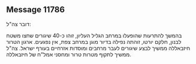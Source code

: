 ## Message 11786

דובר צה"ל:

בהמשך להתרעות שהופעלו במרחב הגליל העליון, זוהו כ-40 שיגורים שחצו משטח לבנון, חלקם יורטו, זוהתה נפילה בדיור מוגן במרחב צפת, אין נפגעים.
ארגון הטרור חיזבאללה ממשיך לבצע שיגורים לעבר מרחבים ומוסדות אזרחיים בעורף ישראל.
צה"ל ממשיך לתקוף מטרות טרור ומחסני אמל"ח של חיזבאללה.

